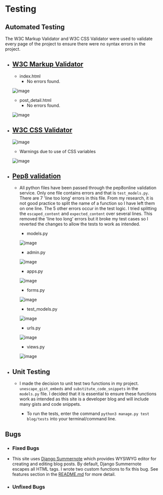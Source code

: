 # Testing

## Automated Testing

The W3C Markup Validator and W3C CSS Validator were used to validate every page of the project to ensure there were no syntax errors in the project.

-   ## [W3C Markup Validator](https://validator.w3.org/)

    - index.html
       * No errors found.

    ![image](media/testing_screenshots/index_validation.png)

    - post_detail.html
       * No errors found.

    ![image](media/testing_screenshots/post_detail_validation.png)

-   ## [W3C CSS Validator](https://jigsaw.w3.org/css-validator/#validate_by_input) 
    
       ![image](media/testing_screenshots/css_validation.png)

       - Warnings due to use of CSS variables

       ![image](media/testing_screenshots/css_variables.png)

-   ## [Pep8 validation](http://pep8online.com/)

    - All python files have been passed through the pep8online validation service. Only one file contains errors and that is `test_models.py`. There are 7 'line too long' errors in this file. From my research, it is not good practice to split the name of a function so I have left them on one line. The 5 other errors occur in the test logic. I tried splitting the `escaped_content` and `expected_content` over several lines. This removed the 'line too long' errors but it broke my test cases so I reverted the changes to allow the tests to work as intended.

        - models.py

        ![image](media/testing_screenshots/modelspy.png)

        - admin.py
        
        ![image](media/testing_screenshots/adminpy.png)

        - apps.py
        
        ![image](media/testing_screenshots/appspy.png)

        - forms.py
        
        ![image](media/testing_screenshots/formspy.png)

        - test_models.py
        
        ![image](media/testing_screenshots/testspy.png)

        - urls.py
        
        ![image](media/testing_screenshots/urlspy.png)

        - views.py
        
        ![image](media/testing_screenshots/viewspy.png)

-   ## Unit Testing 

    - I made the decision to unit test two functions in my project. `unescape_gist_embeds` and `substitute_code_snippets` in the `models.py` file. I decided that it is essential to ensure these functions work as intended as this site is a developer blog and will include many gists and code snippets.

        - To run the tests, enter the command `python3 manage.py test blog/tests` into your terminal/command line.

## Bugs

-   ### Fixed Bugs

- This site uses [Django Summernote](https://github.com/summernote/django-summernote) which provides WYSIWYG editor for creating and editing blog posts. By default, Django Summernote escapes all HTML tags. I wrote two custom functions to fix this bug. See features section in the [README.md](README.md) for more detail.

-   ### Unfixed Bugs
